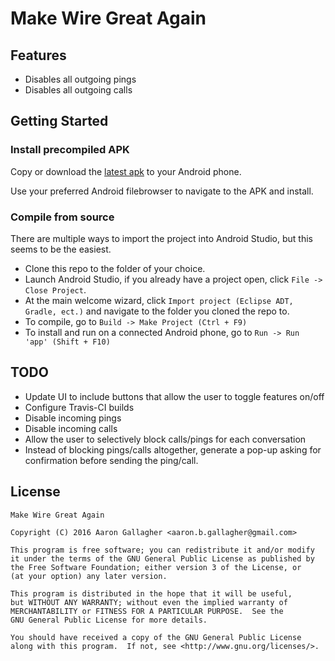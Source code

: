 # Make Wire Great Again


## Features
- Disables all outgoing pings
- Disables all outgoing calls


## Getting Started

### Install precompiled APK
Copy or download the [latest apk](https://github.com/b0tchsec/Make-Wire-Great-Again/releases/download/0.1/MakeWireGreatAgain-XposedMod-v0.1.apk) to your Android phone.

Use your preferred Android filebrowser to navigate to the APK and install.

### Compile from source

There are multiple ways to import the project into Android Studio, but this seems to be the easiest.

- Clone this repo to the folder of your choice.
- Launch Android Studio, if you already have a project open, click `File -> Close Project`.
- At the main welcome wizard, click `Import project (Eclipse ADT, Gradle, ect.)` and navigate to the folder you cloned the repo to.
- To compile, go to `Build -> Make Project (Ctrl + F9)`
- To install and run on a connected Android phone, go to `Run -> Run 'app' (Shift + F10)`


## TODO
- Update UI to include buttons that allow the user to toggle features on/off
- Configure Travis-CI builds
- Disable incoming pings
- Disable incoming calls
- Allow the user to selectively block calls/pings for each conversation
- Instead of blocking pings/calls altogether, generate a pop-up asking for confirmation before sending the ping/call.


## License

    Make Wire Great Again

    Copyright (C) 2016 Aaron Gallagher <aaron.b.gallagher@gmail.com>
 
    This program is free software; you can redistribute it and/or modify
    it under the terms of the GNU General Public License as published by
    the Free Software Foundation; either version 3 of the License, or
    (at your option) any later version.

    This program is distributed in the hope that it will be useful,
    but WITHOUT ANY WARRANTY; without even the implied warranty of
    MERCHANTABILITY or FITNESS FOR A PARTICULAR PURPOSE.  See the
    GNU General Public License for more details.

    You should have received a copy of the GNU General Public License
    along with this program.  If not, see <http://www.gnu.org/licenses/>.
